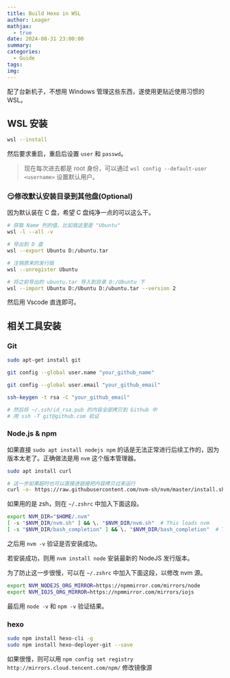 ```yaml
---
title: Build Hexo in WSL
author: Leager
mathjax:
  - true
date: 2024-08-31 23:00:00
summary:
categories:
  - Guide
tags:
img:
---
```


配了台新机子，不想用 Windows 管理这些东西，遂使用更贴近使用习惯的 WSL。

<!-- more -->

## WSL 安装

```bash
wsl --install
```

然后要求重启，重启后设置 `user` 和 `passwd`。

> 现在每次进去都是 root 身份，可以通过 `wsl config --default-user <username>` 设置默认用户。

### 😏修改默认安装目录到其他盘(Optional)

因为默认装在 C 盘，希望 C 盘纯净一点的可以这么干。

```bash
# 获取 Name 列的值，比如我这里是 "Ubuntu"
wsl -l --all -v

# 导出到 D 盘                     
wsl --export Ubuntu D:/ubuntu.tar

# 注销原来的发行版
wsl --unregister Ubuntu

# 将之前导出的 ubuntu.tar 导入到目录 D:/Ubuntu 下
wsl --import Ubuntu D:/Ubuntu D:/ubuntu.tar --version 2
```

然后用 Vscode 直连即可。

## 相关工具安装

### Git

```bash
sudo apt-get install git

git config --global user.name "your_github_name"

git config --global user.email "your_github_email"

ssh-keygen -t rsa -C "your_github_email"

# 然后将 ~/.ssh/id_rsa.pub 的内容全部拷贝到 Github 中
# 用 ssh -T git@github.com 验证
```

### Node.js & npm

如果直接 `sudo apt install nodejs npm` 的话是无法正常进行后续工作的，因为版本太老了。正确做法是用 `nvm` 这个版本管理器。

```bash
sudo apt install curl

# 这一步如果超时也可以直接进链接把内容拷贝过来运行
curl -o- https://raw.githubusercontent.com/nvm-sh/nvm/master/install.sh | bash
```

如果用的是 zsh，则在 `~/.zshrc` 中加入下面这段。

```bash
export NVM_DIR="$HOME/.nvm"
[ -s "$NVM_DIR/nvm.sh" ] && \. "$NVM_DIR/nvm.sh"  # This loads nvm
[ -s "$NVM_DIR/bash_completion" ] && \. "$NVM_DIR/bash_completion"  # This loads nvm bash_completion
```

之后用 `nvm -v` 验证是否安装成功。

若安装成功，则用 `nvm install node` 安装最新的 NodeJS 发行版本。

为了防止这一步很慢，可以在 `~/.zshrc` 中加入下面这段，以修改 nvm 源。

```bash
export NVM_NODEJS_ORG_MIRROR=https://npmmirror.com/mirrors/node
export NVM_IOJS_ORG_MIRROR=https://npmmirror.com/mirrors/iojs
```

最后用 `node -v` 和 `npm -v` 验证结果。

### hexo

```bash
sudo npm install hexo-cli -g
sudo npm install hexo-deployer-git --save
```

如果很慢，则可以用 `npm config set registry http://mirrors.cloud.tencent.com/npm/` 修改镜像源